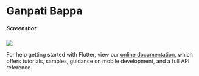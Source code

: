 # Ganpati Bappa 



##### Screenshot


![](https://i.ibb.co/MCyTQb5/Ganpati-Bappa.png)



For help getting started with Flutter, view our
[online documentation](https://flutter.dev/docs), which offers tutorials,
samples, guidance on mobile development, and a full API reference.
